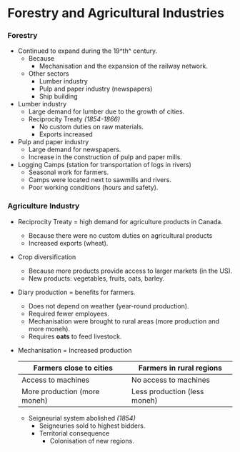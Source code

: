 # Forestry and Agricultural Industries

### Forestry

* Continued to expand during the 19^th^ century.
  * Because
    * Mechanisation and the expansion of the railway network.
  * Other sectors
    * Lumber industry
    * Pulp and paper industry (newspapers)
    * Ship building
* Lumber industry
  * Large demand for lumber due to the growth of cities.
  * Reciprocity Treaty *(1854-1866)*
    * No custom duties on raw materials.
    * Exports increased
* Pulp and paper industry
  * Large demand for newspapers.
  * Increase in the construction of pulp and paper mills.
* Logging Camps (station for transportation of logs in rivers)
  * Seasonal work for farmers.
  * Camps were located next to sawmills and rivers.
  * Poor working conditions (hours and safety).

### Agriculture Industry

* Reciprocity Treaty = high demand for agriculture products in Canada.

  * Because there were no custom duties on agricultural products
  * Increased exports (wheat).

* Crop diversification

  * Because more products provide access to larger markets (in the US).
  * New products: vegetables, fruits, oats, barley.

* Diary production = benefits for farmers.

  * Does not depend on weather (year-round production).
  * Required fewer employees.
  * Mechanisation were brought to rural areas (more production and more moneh).
  * Requires **oats** to feed livestock. 

* Mechanisation = Increased production

  | Farmers close to cities      | Farmers in rural regions     |
  | ---------------------------- | ---------------------------- |
  | Access to machines           | No access to machines        |
  | More production (more moneh) | Less production (less moneh) |

  * Seigneurial system abolished *(1854)*
    * Seigneuries sold to highest bidders. 
    * Territorial consequence
      * Colonisation of new regions.

